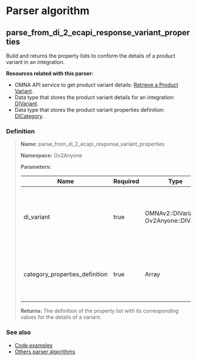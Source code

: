 # Parser algorithm
 
## parse_from_di_2_ecapi_response_variant_properties

Build and returns the property lists to conform the details of a product variant in an integration.

**Resources related with this parser:**

* OMNA API service to get product variant details: [Retrieve a Product Variant](//cenit-io.github.io/eCapi/api-spec/index.html#operation/get_variant_beta_).
* Data type that stores the product variant details for an integration: [DIVariant](../data-types/DIVariant.md).
* Data type that stores the product variant properties definition: [DICategory](../data-types/DICategory.md).
    
### Definition

> **Name:** parse_from_di_2_ecapi_response_variant_properties
> 
> **Namespace:** Ov2Anyone
>
> **Parameters:**
> 
> | Name | Required | Type | Description |
> | ---- | -------- | ---- | ----------- |
> | di_variant | true | OMNAv2::DIVariant \| Ov2Anyone::DIVariant | Contains the [DIVariant](../data-types/DIVariant.md) record from which you will get the property values. |
> | category_properties_definition | true | Array | Contains the definition of properties for a variant category ([DICategory](../data-types/DICategory.md) |
>
> **Returns:** The definition of the property list with its corresponding values ​​for the details of a variant.

### See also
* [Code examples](https://cenit.io/algorithm?f[name][40703][o]=is&f[name][40703][v]=parse_from_di_2_ecapi_response_variant_properties&f[namespace][40840][o]=starts_with&f[namespace][40840][v]=Ov2)
* [Others parser algorithms](overview?id=parse_from_di_2_ecapi_response_variant_properties)